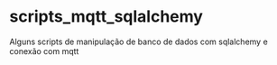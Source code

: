 # scripts_mqtt_sqlalchemy
Alguns scripts de manipulação de banco de dados com sqlalchemy e conexão com mqtt
